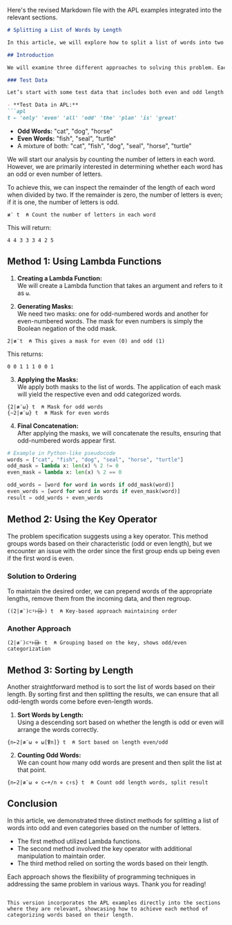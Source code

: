 Here's the revised Markdown file with the APL examples integrated into the relevant sections. 

```markdown
# Splitting a List of Words by Length

In this article, we will explore how to split a list of words into two categories: words with an even number of letters and words with an odd number of letters. The order of the words is important; we want the odd-lettered words to appear first, followed by the even-lettered words. 

## Introduction

We will examine three different approaches to solving this problem. Each method provides a unique way of tackling the same issue, and there are many other strategies that could also be employed.

### Test Data

Let’s start with some test data that includes both even and odd length words:

- **Test Data in APL:**  
```apl
t ← 'only' 'even' 'all' 'odd' 'the' 'plan' 'is' 'great'
```

- **Odd Words:** "cat", "dog", "horse"
- **Even Words:** "fish", "seal", "turtle"
- A mixture of both: "cat", "fish", "dog", "seal", "horse", "turtle"

We will start our analysis by counting the number of letters in each word. However, we are primarily interested in determining whether each word has an odd or even number of letters. 

To achieve this, we can inspect the remainder of the length of each word when divided by two. If the remainder is zero, the number of letters is even; if it is one, the number of letters is odd.

```apl
≢¨ t  ⍝ Count the number of letters in each word
```

This will return:
```
4 4 3 3 3 4 2 5
```

## Method 1: Using Lambda Functions

1. **Creating a Lambda Function:**  
   We will create a Lambda function that takes an argument and refers to it as `ω`.
   
2. **Generating Masks:**  
   We need two masks: one for odd-numbered words and another for even-numbered words. The mask for even numbers is simply the Boolean negation of the odd mask.

```apl
2|≢¨t  ⍝ This gives a mask for even (0) and odd (1)
```

This returns:
```
0 0 1 1 1 0 0 1
```

3. **Applying the Masks:**  
   We apply both masks to the list of words. The application of each mask will yield the respective even and odd categorized words.

```apl
{2|≢¨⍵} t  ⍝ Mask for odd words
{~2|≢¨⍵} t  ⍝ Mask for even words
```

4. **Final Concatenation:**  
   After applying the masks, we will concatenate the results, ensuring that odd-numbered words appear first.

```python
# Example in Python-like pseudocode
words = ["cat", "fish", "dog", "seal", "horse", "turtle"]
odd_mask = lambda x: len(x) % 2 != 0
even_mask = lambda x: len(x) % 2 == 0

odd_words = [word for word in words if odd_mask(word)]
even_words = [word for word in words if even_mask(word)]
result = odd_words + even_words
```

## Method 2: Using the Key Operator

The problem specification suggests using a key operator. This method groups words based on their characteristic (odd or even length), but we encounter an issue with the order since the first group ends up being even if the first word is even.

### Solution to Ordering

To maintain the desired order, we can prepend words of the appropriate lengths, remove them from the incoming data, and then regroup.

```apl
((2|≢¨)⊂⍤⊢⌸⊢) t  ⍝ Key-based approach maintaining order
```

### Another Approach

```apl
(2|≢¨)⊂⍤⊢⌸⊢ t  ⍝ Grouping based on the key, shows odd/even categorization
```

## Method 3: Sorting by Length

Another straightforward method is to sort the list of words based on their length. By sorting first and then splitting the results, we can ensure that all odd-length words come before even-length words. 

1. **Sort Words by Length:**  
   Using a descending sort based on whether the length is odd or even will arrange the words correctly.

```apl
{n←2|≢¨⍵ ⋄ ⍵[⍒n]} t  ⍝ Sort based on length even/odd
```

2. **Counting Odd Words:**  
   We can count how many odd words are present and then split the list at that point.

```apl
{n←2|≢¨⍵ ⋄ c←+/n ⋄ c↑s} t  ⍝ Count odd length words, split result
```

## Conclusion

In this article, we demonstrated three distinct methods for splitting a list of words into odd and even categories based on the number of letters. 

- The first method utilized Lambda functions.
- The second method involved the key operator with additional manipulation to maintain order.
- The third method relied on sorting the words based on their length.

Each approach shows the flexibility of programming techniques in addressing the same problem in various ways. Thank you for reading!
```

This version incorporates the APL examples directly into the sections where they are relevant, showcasing how to achieve each method of categorizing words based on their length.
